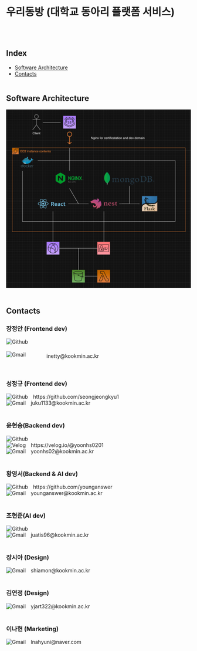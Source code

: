 # 우리동방 (대학교 동아리 플랫폼 서비스)

<br/>
<br/>

## Index

- [Software Architecture](#software-architecture)
- [Contacts](#contacts)
  <br/>
  <br/>

## Software Architecture

![Software Architecture](./assets/Software%20Architecture.png)
<br/>
<br/>

## Contacts

### 장정안 (Frontend dev)

<div style="display: grid; grid-template-columns: 100px 1fr; margin: 0 0 5px 0; padding: 0; height:30px">
	<img src="https://img.shields.io/badge/GitHub-100000?style=for-the-badge&logo=github&logoColor=white" alt="Github" style="width: 100px"/>
	<span style="margin: 4px 0 0 10px; height: 100%"></span>
</div>
<div style="display: grid; grid-template-columns: 100px 1fr; margin: 0 0 5px 0; padding: 0; height:30px">
	<img src="https://img.shields.io/badge/Gmail-D14836?style=for-the-badge&logo=gmail&logoColor=white" alt="Gmail" style="width: 100px" />
	<span style="margin: 4px 0 0 10px; height: 100%">inetty@kookmin.ac.kr</span>
</div>
<br/>

### 성정규 (Frontend dev)

<div>
	<img src="https://img.shields.io/badge/GitHub-100000?style=for-the-badge&logo=github&logoColor=white" alt="Github" style="width: 100px"/>
	<span style="margin: 4px 0 0 10px; height: 100%">https://github.com/seongjeongkyu1</span>
</div>
<div>
	<img src="https://img.shields.io/badge/Gmail-D14836?style=for-the-badge&logo=gmail&logoColor=white" alt="Gmail" style="width: 100px" />
	<span style="margin: 4px 0 0 10px; height: 100%">juku1133@kookmin.ac.kr</span>
</div>
<br/>

### 윤현승(Backend dev)

<div>
	<img src="https://img.shields.io/badge/GitHub-100000?style=for-the-badge&logo=github&logoColor=white" alt="Github" style="width: 100px"/>
	<span style="margin: 4px 0 0 10px; height: 100%"></span>
</div>
<div>
	<img src="https://img.shields.io/badge/Velog-20C997?style=flat-square&logo=velog&logoColor=white" alt="Velog" style="width: 100px" />
	<span style="margin: 4px 0 0 10px; height: 100%">https://velog.io/@yoonhs0201</span>
</div>
<div>
	<img src="https://img.shields.io/badge/Gmail-D14836?style=for-the-badge&logo=gmail&logoColor=white" alt="Gmail" style="width: 100px" />
	<span style="margin: 4px 0 0 10px; height: 100%">yoonhs02@kookmin.ac.kr</span>
</div>
<br/>

### 황영서(Backend & AI dev)

<div>
	<img src="https://img.shields.io/badge/GitHub-100000?style=for-the-badge&logo=github&logoColor=white" alt="Github" style="width: 100px"/>
	<span style="margin: 4px 0 0 10px; height: 100%">https://github.com/younganswer</span>
</div>
<div>
	<img src="https://img.shields.io/badge/Gmail-D14836?style=for-the-badge&logo=gmail&logoColor=white" alt="Gmail" style="width: 100px" />
	<span style="margin: 4px 0 0 10px; height: 100%">younganswer@kookmin.ac.kr</span>
</div>
<br/>

### 조현준(AI dev)

<div>
	<img src="https://img.shields.io/badge/GitHub-100000?style=for-the-badge&logo=github&logoColor=white" alt="Github" style="width: 100px"/>
	<span style="margin: 4px 0 0 10px; height: 100%"></span>
</div>
<div>
	<img src="https://img.shields.io/badge/Gmail-D14836?style=for-the-badge&logo=gmail&logoColor=white" alt="Gmail" style="width: 100px" />
	<span style="margin: 4px 0 0 10px; height: 100%">juatis96@kookmin.ac.kr</span>
</div>
<br/>

### 장시아 (Design)

<div>
	<img src="https://img.shields.io/badge/Gmail-D14836?style=for-the-badge&logo=gmail&logoColor=white" alt="Gmail" style="width: 100px" />
	<span style="margin: 4px 0 0 10px; height: 100%">shiamon@kookmin.ac.kr</span>
</div>
<br/>

### 김연정 (Design)

<div>
	<img src="https://img.shields.io/badge/Gmail-D14836?style=for-the-badge&logo=gmail&logoColor=white" alt="Gmail" style="width: 100px" />
	<span style="margin: 4px 0 0 10px; height: 100%">yjart322@kookmin.ac.kr</span>
</div>
<br/>

### 이나현 (Marketing)

<div>
	<img src="https://img.shields.io/badge/Gmail-D14836?style=for-the-badge&logo=gmail&logoColor=white" alt="Gmail" style="width: 100px" />
	<span style="margin: 4px 0 0 10px; height: 100%">lnahyuni@naver.com</span>
</div>
